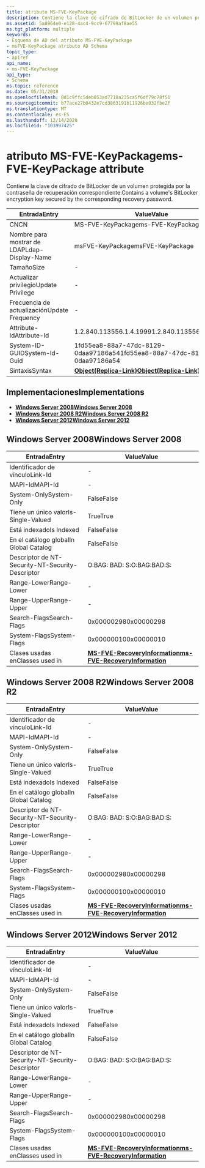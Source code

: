 ```yaml
---
title: atributo MS-FVE-KeyPackage
description: Contiene la clave de cifrado de BitLocker de un volumen protegida por la contraseña de recuperación correspondiente.
ms.assetid: 5a8964e0-e128-4ac4-9cc9-67799af8ae55
ms.tgt_platform: multiple
keywords:
- Esquema de AD del atributo MS-FVE-KeyPackage
- msFVE-KeyPackage atributo AD Schema
topic_type:
- apiref
api_name:
- ms-FVE-KeyPackage
api_type:
- Schema
ms.topic: reference
ms.date: 05/31/2018
ms.openlocfilehash: 8d1c9ffc5deb053ad7718a235ca5f6df79c78f51
ms.sourcegitcommit: b77ace27b0432e7cd3863191b11926be032fbe2f
ms.translationtype: MT
ms.contentlocale: es-ES
ms.lasthandoff: 12/14/2020
ms.locfileid: "103997425"
---
```

# <a name="ms-fve-keypackage-attribute"></a><span data-ttu-id="a5b39-105">atributo MS-FVE-KeyPackage</span><span class="sxs-lookup"><span data-stu-id="a5b39-105">ms-FVE-KeyPackage attribute</span></span>

<span data-ttu-id="a5b39-106">Contiene la clave de cifrado de BitLocker de un volumen protegida por la contraseña de recuperación correspondiente.</span><span class="sxs-lookup"><span data-stu-id="a5b39-106">Contains a volume's BitLocker encryption key secured by the corresponding recovery password.</span></span>



| <span data-ttu-id="a5b39-107">Entrada</span><span class="sxs-lookup"><span data-stu-id="a5b39-107">Entry</span></span> | <span data-ttu-id="a5b39-108">Value</span><span class="sxs-lookup"><span data-stu-id="a5b39-108">Value</span></span> |
|-------------------|-------------------------------------------------------|
| <span data-ttu-id="a5b39-109">CN</span><span class="sxs-lookup"><span data-stu-id="a5b39-109">CN</span></span>                | <span data-ttu-id="a5b39-110">MS-FVE-KeyPackage</span><span class="sxs-lookup"><span data-stu-id="a5b39-110">ms-FVE-KeyPackage</span></span>                                     |
| <span data-ttu-id="a5b39-111">Nombre para mostrar de LDAP</span><span class="sxs-lookup"><span data-stu-id="a5b39-111">Ldap-Display-Name</span></span> | <span data-ttu-id="a5b39-112">msFVE-KeyPackage</span><span class="sxs-lookup"><span data-stu-id="a5b39-112">msFVE-KeyPackage</span></span>                                      |
| <span data-ttu-id="a5b39-113">Tamaño</span><span class="sxs-lookup"><span data-stu-id="a5b39-113">Size</span></span>              | \-                                                    |
| <span data-ttu-id="a5b39-114">Actualizar privilegio</span><span class="sxs-lookup"><span data-stu-id="a5b39-114">Update Privilege</span></span>  | \-                                                    |
| <span data-ttu-id="a5b39-115">Frecuencia de actualización</span><span class="sxs-lookup"><span data-stu-id="a5b39-115">Update Frequency</span></span>  | \-                                                    |
| <span data-ttu-id="a5b39-116">Attribute-Id</span><span class="sxs-lookup"><span data-stu-id="a5b39-116">Attribute-Id</span></span>      | <span data-ttu-id="a5b39-117">1.2.840.113556.1.4.1999</span><span class="sxs-lookup"><span data-stu-id="a5b39-117">1.2.840.113556.1.4.1999</span></span>                               |
| <span data-ttu-id="a5b39-118">System-ID-GUID</span><span class="sxs-lookup"><span data-stu-id="a5b39-118">System-Id-Guid</span></span>    | <span data-ttu-id="a5b39-119">1fd55ea8-88a7-47dc-8129-0daa97186a54</span><span class="sxs-lookup"><span data-stu-id="a5b39-119">1fd55ea8-88a7-47dc-8129-0daa97186a54</span></span>                  |
| <span data-ttu-id="a5b39-120">Sintaxis</span><span class="sxs-lookup"><span data-stu-id="a5b39-120">Syntax</span></span>            | [<span data-ttu-id="a5b39-121">**Object(Replica-Link)**</span><span class="sxs-lookup"><span data-stu-id="a5b39-121">**Object(Replica-Link)**</span></span>](s-object-replica-link.md) |



## <a name="implementations"></a><span data-ttu-id="a5b39-122">Implementaciones</span><span class="sxs-lookup"><span data-stu-id="a5b39-122">Implementations</span></span>

-   [<span data-ttu-id="a5b39-123">**Windows Server 2008**</span><span class="sxs-lookup"><span data-stu-id="a5b39-123">**Windows Server 2008**</span></span>](#windows-server-2008)
-   [<span data-ttu-id="a5b39-124">**Windows Server 2008 R2**</span><span class="sxs-lookup"><span data-stu-id="a5b39-124">**Windows Server 2008 R2**</span></span>](#windows-server-2008-r2)
-   [<span data-ttu-id="a5b39-125">**Windows Server 2012**</span><span class="sxs-lookup"><span data-stu-id="a5b39-125">**Windows Server 2012**</span></span>](#windows-server-2012)

## <a name="windows-server-2008"></a><span data-ttu-id="a5b39-126">Windows Server 2008</span><span class="sxs-lookup"><span data-stu-id="a5b39-126">Windows Server 2008</span></span>



| <span data-ttu-id="a5b39-127">Entrada</span><span class="sxs-lookup"><span data-stu-id="a5b39-127">Entry</span></span> | <span data-ttu-id="a5b39-128">Value</span><span class="sxs-lookup"><span data-stu-id="a5b39-128">Value</span></span> |
|------------------------|------------------------------------------------------------------------------|
| <span data-ttu-id="a5b39-129">Identificador de vínculo</span><span class="sxs-lookup"><span data-stu-id="a5b39-129">Link-Id</span></span>                | \-                                                                           |
| <span data-ttu-id="a5b39-130">MAPI-Id</span><span class="sxs-lookup"><span data-stu-id="a5b39-130">MAPI-Id</span></span>                | \-                                                                           |
| <span data-ttu-id="a5b39-131">System-Only</span><span class="sxs-lookup"><span data-stu-id="a5b39-131">System-Only</span></span>            | <span data-ttu-id="a5b39-132">False</span><span class="sxs-lookup"><span data-stu-id="a5b39-132">False</span></span>                                                                        |
| <span data-ttu-id="a5b39-133">Tiene un único valor</span><span class="sxs-lookup"><span data-stu-id="a5b39-133">Is-Single-Valued</span></span>       | <span data-ttu-id="a5b39-134">True</span><span class="sxs-lookup"><span data-stu-id="a5b39-134">True</span></span>                                                                         |
| <span data-ttu-id="a5b39-135">Está indexado</span><span class="sxs-lookup"><span data-stu-id="a5b39-135">Is Indexed</span></span>             | <span data-ttu-id="a5b39-136">False</span><span class="sxs-lookup"><span data-stu-id="a5b39-136">False</span></span>                                                                        |
| <span data-ttu-id="a5b39-137">En el catálogo global</span><span class="sxs-lookup"><span data-stu-id="a5b39-137">In Global Catalog</span></span>      | <span data-ttu-id="a5b39-138">False</span><span class="sxs-lookup"><span data-stu-id="a5b39-138">False</span></span>                                                                        |
| <span data-ttu-id="a5b39-139">Descriptor de NT-Security-</span><span class="sxs-lookup"><span data-stu-id="a5b39-139">NT-Security-Descriptor</span></span> | <span data-ttu-id="a5b39-140">O:BAG: BAD: S:</span><span class="sxs-lookup"><span data-stu-id="a5b39-140">O:BAG:BAD:S:</span></span>                                                                 |
| <span data-ttu-id="a5b39-141">Range-Lower</span><span class="sxs-lookup"><span data-stu-id="a5b39-141">Range-Lower</span></span>            | \-                                                                           |
| <span data-ttu-id="a5b39-142">Range-Upper</span><span class="sxs-lookup"><span data-stu-id="a5b39-142">Range-Upper</span></span>            | \-                                                                           |
| <span data-ttu-id="a5b39-143">Search-Flags</span><span class="sxs-lookup"><span data-stu-id="a5b39-143">Search-Flags</span></span>           | <span data-ttu-id="a5b39-144">0x00000298</span><span class="sxs-lookup"><span data-stu-id="a5b39-144">0x00000298</span></span>                                                                   |
| <span data-ttu-id="a5b39-145">System-Flags</span><span class="sxs-lookup"><span data-stu-id="a5b39-145">System-Flags</span></span>           | <span data-ttu-id="a5b39-146">0x00000010</span><span class="sxs-lookup"><span data-stu-id="a5b39-146">0x00000010</span></span>                                                                   |
| <span data-ttu-id="a5b39-147">Clases usadas en</span><span class="sxs-lookup"><span data-stu-id="a5b39-147">Classes used in</span></span>        | [<span data-ttu-id="a5b39-148">**MS-FVE-RecoveryInformation**</span><span class="sxs-lookup"><span data-stu-id="a5b39-148">**ms-FVE-RecoveryInformation**</span></span>](c-msfve-recoveryinformation.md)<br/> |



## <a name="windows-server-2008-r2"></a><span data-ttu-id="a5b39-149">Windows Server 2008 R2</span><span class="sxs-lookup"><span data-stu-id="a5b39-149">Windows Server 2008 R2</span></span>



| <span data-ttu-id="a5b39-150">Entrada</span><span class="sxs-lookup"><span data-stu-id="a5b39-150">Entry</span></span> | <span data-ttu-id="a5b39-151">Value</span><span class="sxs-lookup"><span data-stu-id="a5b39-151">Value</span></span> |
|------------------------|------------------------------------------------------------------------------|
| <span data-ttu-id="a5b39-152">Identificador de vínculo</span><span class="sxs-lookup"><span data-stu-id="a5b39-152">Link-Id</span></span>                | \-                                                                           |
| <span data-ttu-id="a5b39-153">MAPI-Id</span><span class="sxs-lookup"><span data-stu-id="a5b39-153">MAPI-Id</span></span>                | \-                                                                           |
| <span data-ttu-id="a5b39-154">System-Only</span><span class="sxs-lookup"><span data-stu-id="a5b39-154">System-Only</span></span>            | <span data-ttu-id="a5b39-155">False</span><span class="sxs-lookup"><span data-stu-id="a5b39-155">False</span></span>                                                                        |
| <span data-ttu-id="a5b39-156">Tiene un único valor</span><span class="sxs-lookup"><span data-stu-id="a5b39-156">Is-Single-Valued</span></span>       | <span data-ttu-id="a5b39-157">True</span><span class="sxs-lookup"><span data-stu-id="a5b39-157">True</span></span>                                                                         |
| <span data-ttu-id="a5b39-158">Está indexado</span><span class="sxs-lookup"><span data-stu-id="a5b39-158">Is Indexed</span></span>             | <span data-ttu-id="a5b39-159">False</span><span class="sxs-lookup"><span data-stu-id="a5b39-159">False</span></span>                                                                        |
| <span data-ttu-id="a5b39-160">En el catálogo global</span><span class="sxs-lookup"><span data-stu-id="a5b39-160">In Global Catalog</span></span>      | <span data-ttu-id="a5b39-161">False</span><span class="sxs-lookup"><span data-stu-id="a5b39-161">False</span></span>                                                                        |
| <span data-ttu-id="a5b39-162">Descriptor de NT-Security-</span><span class="sxs-lookup"><span data-stu-id="a5b39-162">NT-Security-Descriptor</span></span> | <span data-ttu-id="a5b39-163">O:BAG: BAD: S:</span><span class="sxs-lookup"><span data-stu-id="a5b39-163">O:BAG:BAD:S:</span></span>                                                                 |
| <span data-ttu-id="a5b39-164">Range-Lower</span><span class="sxs-lookup"><span data-stu-id="a5b39-164">Range-Lower</span></span>            | \-                                                                           |
| <span data-ttu-id="a5b39-165">Range-Upper</span><span class="sxs-lookup"><span data-stu-id="a5b39-165">Range-Upper</span></span>            | \-                                                                           |
| <span data-ttu-id="a5b39-166">Search-Flags</span><span class="sxs-lookup"><span data-stu-id="a5b39-166">Search-Flags</span></span>           | <span data-ttu-id="a5b39-167">0x00000298</span><span class="sxs-lookup"><span data-stu-id="a5b39-167">0x00000298</span></span>                                                                   |
| <span data-ttu-id="a5b39-168">System-Flags</span><span class="sxs-lookup"><span data-stu-id="a5b39-168">System-Flags</span></span>           | <span data-ttu-id="a5b39-169">0x00000010</span><span class="sxs-lookup"><span data-stu-id="a5b39-169">0x00000010</span></span>                                                                   |
| <span data-ttu-id="a5b39-170">Clases usadas en</span><span class="sxs-lookup"><span data-stu-id="a5b39-170">Classes used in</span></span>        | [<span data-ttu-id="a5b39-171">**MS-FVE-RecoveryInformation**</span><span class="sxs-lookup"><span data-stu-id="a5b39-171">**ms-FVE-RecoveryInformation**</span></span>](c-msfve-recoveryinformation.md)<br/> |



## <a name="windows-server-2012"></a><span data-ttu-id="a5b39-172">Windows Server 2012</span><span class="sxs-lookup"><span data-stu-id="a5b39-172">Windows Server 2012</span></span>



| <span data-ttu-id="a5b39-173">Entrada</span><span class="sxs-lookup"><span data-stu-id="a5b39-173">Entry</span></span> | <span data-ttu-id="a5b39-174">Value</span><span class="sxs-lookup"><span data-stu-id="a5b39-174">Value</span></span> |
|------------------------|------------------------------------------------------------------------------|
| <span data-ttu-id="a5b39-175">Identificador de vínculo</span><span class="sxs-lookup"><span data-stu-id="a5b39-175">Link-Id</span></span>                | \-                                                                           |
| <span data-ttu-id="a5b39-176">MAPI-Id</span><span class="sxs-lookup"><span data-stu-id="a5b39-176">MAPI-Id</span></span>                | \-                                                                           |
| <span data-ttu-id="a5b39-177">System-Only</span><span class="sxs-lookup"><span data-stu-id="a5b39-177">System-Only</span></span>            | <span data-ttu-id="a5b39-178">False</span><span class="sxs-lookup"><span data-stu-id="a5b39-178">False</span></span>                                                                        |
| <span data-ttu-id="a5b39-179">Tiene un único valor</span><span class="sxs-lookup"><span data-stu-id="a5b39-179">Is-Single-Valued</span></span>       | <span data-ttu-id="a5b39-180">True</span><span class="sxs-lookup"><span data-stu-id="a5b39-180">True</span></span>                                                                         |
| <span data-ttu-id="a5b39-181">Está indexado</span><span class="sxs-lookup"><span data-stu-id="a5b39-181">Is Indexed</span></span>             | <span data-ttu-id="a5b39-182">False</span><span class="sxs-lookup"><span data-stu-id="a5b39-182">False</span></span>                                                                        |
| <span data-ttu-id="a5b39-183">En el catálogo global</span><span class="sxs-lookup"><span data-stu-id="a5b39-183">In Global Catalog</span></span>      | <span data-ttu-id="a5b39-184">False</span><span class="sxs-lookup"><span data-stu-id="a5b39-184">False</span></span>                                                                        |
| <span data-ttu-id="a5b39-185">Descriptor de NT-Security-</span><span class="sxs-lookup"><span data-stu-id="a5b39-185">NT-Security-Descriptor</span></span> | <span data-ttu-id="a5b39-186">O:BAG: BAD: S:</span><span class="sxs-lookup"><span data-stu-id="a5b39-186">O:BAG:BAD:S:</span></span>                                                                 |
| <span data-ttu-id="a5b39-187">Range-Lower</span><span class="sxs-lookup"><span data-stu-id="a5b39-187">Range-Lower</span></span>            | \-                                                                           |
| <span data-ttu-id="a5b39-188">Range-Upper</span><span class="sxs-lookup"><span data-stu-id="a5b39-188">Range-Upper</span></span>            | \-                                                                           |
| <span data-ttu-id="a5b39-189">Search-Flags</span><span class="sxs-lookup"><span data-stu-id="a5b39-189">Search-Flags</span></span>           | <span data-ttu-id="a5b39-190">0x00000298</span><span class="sxs-lookup"><span data-stu-id="a5b39-190">0x00000298</span></span>                                                                   |
| <span data-ttu-id="a5b39-191">System-Flags</span><span class="sxs-lookup"><span data-stu-id="a5b39-191">System-Flags</span></span>           | <span data-ttu-id="a5b39-192">0x00000010</span><span class="sxs-lookup"><span data-stu-id="a5b39-192">0x00000010</span></span>                                                                   |
| <span data-ttu-id="a5b39-193">Clases usadas en</span><span class="sxs-lookup"><span data-stu-id="a5b39-193">Classes used in</span></span>        | [<span data-ttu-id="a5b39-194">**MS-FVE-RecoveryInformation**</span><span class="sxs-lookup"><span data-stu-id="a5b39-194">**ms-FVE-RecoveryInformation**</span></span>](c-msfve-recoveryinformation.md)<br/> |



 

 





